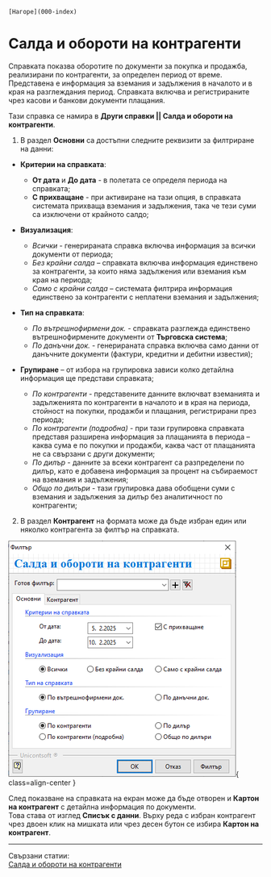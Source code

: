 ```{only} html
[Нагоре](000-index)
```

# Салда и обороти на контрагенти

Справката показва оборотите по документи за покупка и продажба, реализирани по контрагенти, за определен период от време. Представена е информация за вземания и задължения в началото и в края на разглеждания период. Справката включва и регистрираните чрез касови и банкови документи плащания.  

Тази справка се намира в **Други справки || Салда и обороти на контрагенти**.

1) В раздел **Основни** са достъпни следните реквизити за филтриране на данни:

 - **Критерии на справката**:  
    - **От дата** и **До дата** - в полетата се определя периода на справката;  
    - **С прихващане** - при активиране на тази опция, в справката системата прихваща вземания и задължения, така че тези суми са изключени от крайното салдо;  

 - **Визуализация**:  
    - *Всички* - генерираната справка включва информация за всички документи от периода;  
    - *Без крайни салда* – справката включва информация единствено за контрагенти, за които няма задължения или вземания към края на периода;  
    - *Само с крайни салда* – системата филтрира информация единствено за контрагенти с неплатени вземания и задължения;  

 - **Тип на справката**:  
    - *По вътрешнофирмени док.* - справката разглежда единствено вътрешнофирмените документи от **Търговска система**;    
    - *По данъчни док.* - генерираната справка включва само данни от данъчните документи (фактури, кредитни и дебитни известия);  

 - **Групиране** – от избора на групировка зависи колко детайлна информация ще представи справката;  
    - *По контрагенти* - представените данните включват вземанията и задълженията по контрагенти в началото и в края на периода, стойност на покупки, продажби и плащания, регистрирани през периода;    
    - *По контрагенти (подробна)* - при тази групировка справката представя разширена информация за плащанията в периода – каква сума е по покупки и продажби, каква част от плащанията не са свързани с други документи;    
    - *По дилър* - данните за всеки контрагент са разпределени по дилър, като е добавена информация за процент на събираемост на вземания и задължения;   
    - *Общо по дилъри* -  тази групировка дава обобщени суми с вземания и задължения за дилър без аналитичност по контрагенти;    

2) В раздел **Контрагент** на формата може да бъде избран един или няколко контрагента за филтър на справката.

![](909-balances-turnovers-of-contragents.png){ class=align-center }

След показване на справката на екран може да бъде отворен и **Картон на контрагент** с детайлна информация по документи.  
Това става от изглед **Списък с данни**. Върху реда с избран контрагент чрез двоен клик на мишката или чрез десен бутон се избира **Картон на контрагент**.

___  
Свързани статии:  
[Салда и обороти на контрагенти](https://www.unicontsoft.com/cms/node/197)
